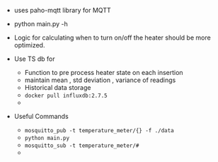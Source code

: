 * uses paho-mqtt library for MQTT


* python main.py -h

* Logic for calculating when to turn on/off the heater should be more optimized.

- Use TS db for
    - Function to pre process heater state on each insertion
    - maintain mean , std deviation , variance of readings
    - Historical data storage
    - `docker pull influxdb:2.7.5`
    -


- Useful Commands
    - `mosquitto_pub -t temperature_meter/{} -f ./data`
    - `python main.py`
    - `mosquitto_sub -t temperature_meter/#`
    - 
